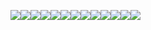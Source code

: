 ![](/assets/rbm-yunali1.png)![](/assets/rbm-yuanli2.png)![](/assets/rbm-yuanli3.png)![](/assets/rbm-yunali4.png)![](/assets/rbm-yuanli5.png)![](/assets/rbm-yuanli6.png)![](/assets/rbm-yuanli7.png)![](/assets/rbm-yuanli8.png)![](/assets/rbm-yuanli9.png)![](/assets/rbm-yuanli10.png)![](/assets/rbm-yuanli11.png)![](/assets/rbm-yuanli21.png)![](/assets/rbm-yuanli22.png)

